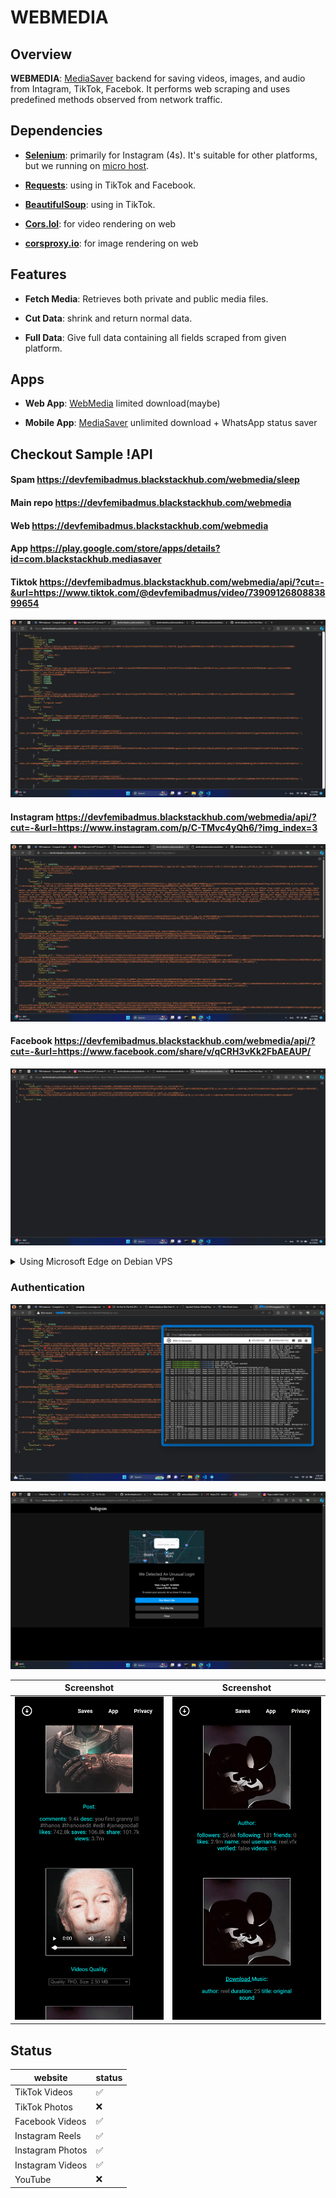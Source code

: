 # WEBMEDIA

## Overview

**WEBMEDIA**: [MediaSaver](https://github.com/devfemibadmus/mediasaver) backend for saving videos, images, and audio from Intagram, TikTok, Facebok. It performs web scraping and uses predefined methods observed from network traffic.


## Dependencies

- **[Selenium](https://github.com/SeleniumHQ/selenium)**: primarily for Instagram (4s). It's suitable for other platforms, but we running on [micro host](https://cloud.google.com/blog/products/compute/google-compute-engine-gets-new-e2-vm-machine-types).

- **[Requests](https://github.com/psf/requests)**: using in TikTok and Facebook.

- **[BeautifulSoup](https://github.com/wention/BeautifulSoup4)**: using in TikTok.

- **[Cors.lol](https://github.com/BradPerbs/cors.lol)**: for video rendering on web 

- **[corsproxy.io](https://github.com/cors-proxy/fix-cors-errors)**: for image rendering on web


## Features

-  **Fetch Media**: Retrieves both private and public media files.

-  **Cut Data**: shrink and return normal data.

-  **Full Data**: Give full data containing all fields scraped from given platform.


## Apps

-  **Web App**: [WebMedia](https://devfemibadmus.blackstackhub.com/webmedia) limited download(maybe)

-  **Mobile App**: [MediaSaver](https://github.com/devfemibadmus/mediasaver) unlimited download + WhatsApp status saver


## Checkout Sample !API

#### Spam https://devfemibadmus.blackstackhub.com/webmedia/sleep

#### Main repo https://devfemibadmus.blackstackhub.com/webmedia

#### Web https://devfemibadmus.blackstackhub.com/webmedia

#### App https://play.google.com/store/apps/details?id=com.blackstackhub.mediasaver

#### Tiktok https://devfemibadmus.blackstackhub.com/webmedia/api/?cut=-&url=https://www.tiktok.com/@devfemibadmus/video/7390912680883899654

![TikTok](insta%20conf/image%20copy%206.png?raw=true)

#### Instagram https://devfemibadmus.blackstackhub.com/webmedia/api/?cut=-&url=https://www.instagram.com/p/C-TMvc4yQh6/?img_index=3

![Instagram](insta%20conf/image%20copy%207.png?raw=true)

#### Facebook https://devfemibadmus.blackstackhub.com/webmedia/api/?cut=-&url=https://www.facebook.com/share/v/qCRH3vKk2FbAEAUP/

![Facebook](insta%20conf/image%20copy%208.png?raw=true)


<details>
<summary>Using Microsoft Edge on Debian VPS</summary>

1. **Familiarize Yourself with Edge WebDriver and Selenium**

   Before proceeding, you might want to check out these issues on GitHub related to Edge WebDriver:
   - [No latest stable release for Linux · Issue #156](https://github.com/MicrosoftEdge/EdgeWebDriver/issues/156)
   - [How to determine the correct Microsoft Edge WebDriver version for a given Edge browser version · Issue #158](https://github.com/MicrosoftEdge/EdgeWebDriver/issues/158#issuecomment-2263769092)

2. **Install Microsoft Edge and Edge WebDriver on Debian**

   - First, add the Microsoft repository to your APT sources list:

     ```bash
     sudo nano /etc/apt/sources.list.d/microsoft-edge.list
     ```

     Add the following line:

     ```bash
     deb [arch=amd64] https://packages.microsoft.com/repos/edge stable main
     ```

     Then, download and add the Microsoft GPG key:

     ```bash
     wget -q https://packages.microsoft.com/keys/microsoft.asc -O microsoft.asc
     sudo gpg --dearmor -o /etc/apt/trusted.gpg.d/microsoft.gpg microsoft.asc
     ```

   - Update the APT package list and check for available versions of Microsoft Edge:

     ```bash
     sudo apt update
     apt list -a microsoft-edge-stable
     ```

   - Install the latest matching version of Microsoft Edge:

     ```bash
     sudo apt install microsoft-edge-stable=123.0.2420.97-1
     ```

   - Download the matching version of Edge WebDriver and install it:

     ```bash
     sudo wget https://msedgewebdriverstorage.blob.core.windows.net/edgewebdriver/123.0.2420.97/edgedriver_linux64.zip
     unzip edgedriver_linux64.zip
     sudo mv msedgedriver /usr/local/bin/
     ```

</details>

### Authentication

![login with cokies](insta%20conf/image%20copy%205.png?raw=true)

![login with cokies](insta%20conf/login%20auth.png?raw=true)


| Screenshot | Screenshot |
|-------------------------------------------------------------|-------------------------------------------------------------|
| ![post and video quality](insta%20conf/screenshot/127.0.0.1_5000_(iPhone%2014%20Pro%20Max).png?raw=true) | ![author and musicc](insta%20conf/screenshot/127.0.0.1_5000_(iPhone%2014%20Pro%20Max)%20(1).png?raw=true) |
  

## Status
|website| status |
|--|--|
| TikTok Videos |✅|
| TikTok Photos |❌|
| Facebook Videos |✅|
| Instagram Reels |✅|
| Instagram Photos |✅|
| Instagram Videos |✅|
| YouTube |❌|
